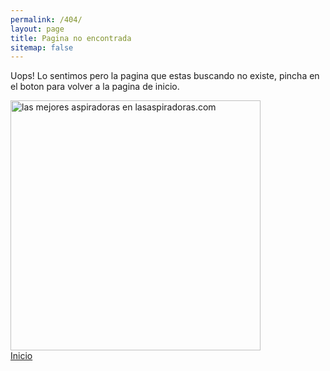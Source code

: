 ```yaml
---
permalink: /404/
layout: page
title: Pagina no encontrada
sitemap: false
---
```


Uops! Lo sentimos pero la pagina que estas buscando no existe, pincha en el boton para volver a la pagina de inicio.

<div class="text-center">
  <img src="{{ site.url }}/assets/img/varias/404.gif" width="400" height="auto" alt="las mejores aspiradoras en lasaspiradoras.com">
</div>

<div class="text-center">
  <a class="button" href="/"> Inicio</a>
</div>
